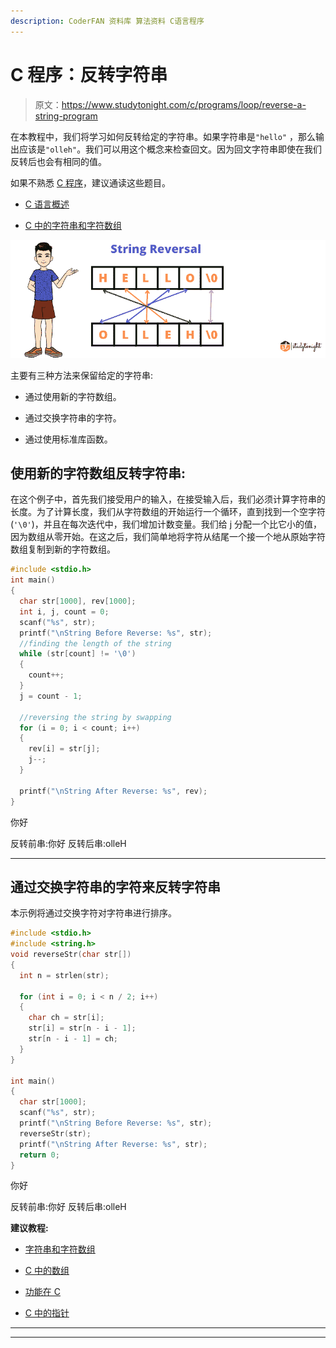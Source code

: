 ```yaml
---
description: CoderFAN 资料库 算法资料 C语言程序
---
```


# C 程序：反转字符串

> 原文：<https://www.studytonight.com/c/programs/loop/reverse-a-string-program>

在本教程中，我们将学习如何反转给定的字符串。如果字符串是`"hello"` ，那么输出应该是`"olleh"`。我们可以用这个概念来检查回文。因为回文字符串即使在我们反转后也会有相同的值。

如果不熟悉 [C 程序](https://www.studytonight.com/c/programs/)，建议通读这些题目。

*   [C 语言概述](https://www.studytonight.com/c/overview-of-c)

*   [C 中的字符串和字符数组](https://www.studytonight.com/c/string-and-character-array)

![string reversal program in C](img/154ea8b262f075cea0b605f79d2f4987.png)

主要有三种方法来保留给定的字符串:

*   通过使用新的字符数组。

*   通过交换字符串的字符。

*   通过使用标准库函数。

## 使用新的字符数组反转字符串:

在这个例子中，首先我们接受用户的输入，在接受输入后，我们必须计算字符串的长度。为了计算长度，我们从字符数组的开始运行一个循环，直到找到一个空字符(`'\0'`)，并且在每次迭代中，我们增加计数变量。我们给 j 分配一个比它小的值，因为数组从零开始。在这之后，我们简单地将字符从结尾一个接一个地从原始字符数组复制到新的字符数组。

```cpp
#include <stdio.h>
int main()
{
  char str[1000], rev[1000];
  int i, j, count = 0;
  scanf("%s", str);
  printf("\nString Before Reverse: %s", str);
  //finding the length of the string
  while (str[count] != '\0')
  {
    count++;
  }
  j = count - 1;

  //reversing the string by swapping
  for (i = 0; i < count; i++)
  {
    rev[i] = str[j];
    j--;
  }

  printf("\nString After Reverse: %s", rev);
}
```

你好

反转前串:你好
反转后串:olleH

* * *

## 通过交换字符串的字符来反转字符串

本示例将通过交换字符对字符串进行排序。

```cpp
#include <stdio.h>
#include <string.h>
void reverseStr(char str[])
{
  int n = strlen(str);

  for (int i = 0; i < n / 2; i++)
  {
    char ch = str[i];
    str[i] = str[n - i - 1];
    str[n - i - 1] = ch;
  }
}

int main()
{
  char str[1000];
  scanf("%s", str);
  printf("\nString Before Reverse: %s", str);
  reverseStr(str);
  printf("\nString After Reverse: %s", str);
  return 0;
} 
```

你好

反转前串:你好
反转后串:olleH

**建议教程:**

*   [字符串和字符数组](https://www.studytonight.com/c/string-and-character-array.php)

*   [C 中的数组](https://www.studytonight.com/c/arrays-in-c.php)

*   [功能在 C](https://www.studytonight.com/c/user-defined-functions-in-c.php)

*   [C 中的指针](https://www.studytonight.com/c/pointers-in-c.php)

* * *

* * *